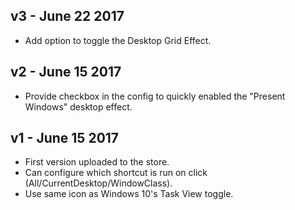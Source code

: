 ## v3 - June 22 2017

* Add option to toggle the Desktop Grid Effect.

## v2 - June 15 2017

* Provide checkbox in the config to quickly enabled the "Present Windows" desktop effect.

## v1 - June 15 2017

* First version uploaded to the store.
* Can configure which shortcut is run on click (All/CurrentDesktop/WindowClass).
* Use same icon as Windows 10's Task View toggle.
